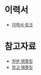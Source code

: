 # 이력서
- [이력서 링크]()

# 참고자료
- [원본 템플릿](https://github.com/sproogen/modern-resume-theme)
- [참고 템플릿](https://github.com/jojoldu/jojoldu.github.io)